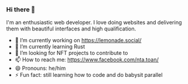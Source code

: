 ### Hi there 👋

I'm an enthusiastic web developer. I love doing websites and delivering them with beautiful interfaces and high qualification. 

- 🔭 I’m currently working on https://lemonade.social/
- 🌱 I’m currently learning Rust
- 👯 I’m looking for NFT projects to contribute to
- 📫 How to reach me: https://www.facebook.com/nta.toan/
- 😄 Pronouns: he/him
- ⚡ Fun fact: still learning how to code and do babysit parallel


